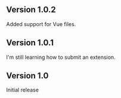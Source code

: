 ## Version 1.0.2
Added support for Vue files.

## Version 1.0.1
I'm still learning how to submit an extension.

## Version 1.0

Initial release
